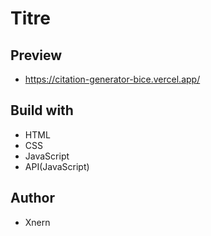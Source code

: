 # Titre

  ## Preview

  - https://citation-generator-bice.vercel.app/

  ## Build with

  - HTML
  - CSS
  - JavaScript
  - API(JavaScript)

  ## Author

  - Xnern



